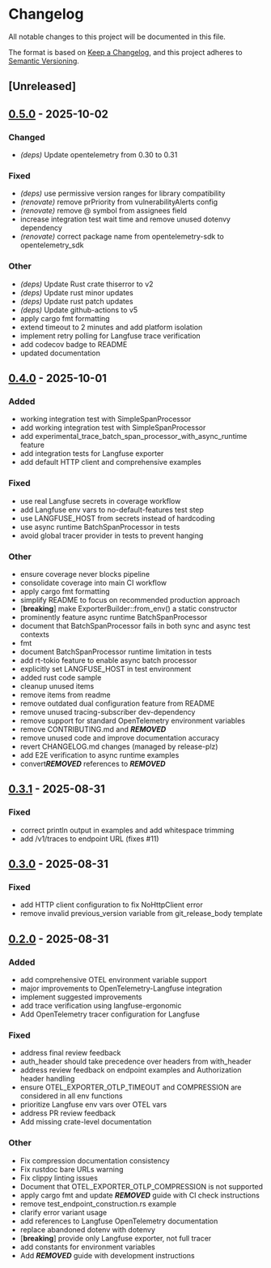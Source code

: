 # Changelog

All notable changes to this project will be documented in this file.

The format is based on [Keep a Changelog](https://keepachangelog.com/en/1.0.0/),
and this project adheres to [Semantic Versioning](https://semver.org/spec/v2.0.0.html).

## [Unreleased]

## [0.5.0](https://github.com/genai-rs/opentelemetry-langfuse/compare/v0.4.0...v0.5.0) - 2025-10-02

### Changed

- *(deps)* Update opentelemetry from 0.30 to 0.31

### Fixed

- *(deps)* use permissive version ranges for library compatibility
- *(renovate)* remove prPriority from vulnerabilityAlerts config
- *(renovate)* remove @ symbol from assignees field
- increase integration test wait time and remove unused dotenvy dependency
- *(renovate)* correct package name from opentelemetry-sdk to opentelemetry_sdk

### Other

- *(deps)* Update Rust crate thiserror to v2
- *(deps)* Update rust minor updates
- *(deps)* Update rust patch updates
- *(deps)* Update github-actions to v5
- apply cargo fmt formatting
- extend timeout to 2 minutes and add platform isolation
- implement retry polling for Langfuse trace verification
- add codecov badge to README
- updated documentation

## [0.4.0](https://github.com/genai-rs/opentelemetry-langfuse/compare/v0.3.1...v0.4.0) - 2025-10-01

### Added

- working integration test with SimpleSpanProcessor
- add working integration test with SimpleSpanProcessor
- add experimental_trace_batch_span_processor_with_async_runtime feature
- add integration tests for Langfuse exporter
- add default HTTP client and comprehensive examples

### Fixed

- use real Langfuse secrets in coverage workflow
- add Langfuse env vars to no-default-features test step
- use LANGFUSE_HOST from secrets instead of hardcoding
- use async runtime BatchSpanProcessor in tests
- avoid global tracer provider in tests to prevent hanging

### Other

- ensure coverage never blocks pipeline
- consolidate coverage into main CI workflow
- apply cargo fmt formatting
- simplify README to focus on recommended production approach
- [**breaking**] make ExporterBuilder::from_env() a static constructor
- prominently feature async runtime BatchSpanProcessor
- document that BatchSpanProcessor fails in both sync and async test contexts
- fmt
- document BatchSpanProcessor runtime limitation in tests
- add rt-tokio feature to enable async batch processor
- explicitly set LANGFUSE_HOST in test environment
- added rust code sample
- cleanup unused items
- remove items from readme
- remove outdated dual configuration feature from README
- remove unused tracing-subscriber dev-dependency
- remove support for standard OpenTelemetry environment variables
- remove CONTRIBUTING.md and ***REMOVED***
- remove unused code and improve documentation accuracy
- revert CHANGELOG.md changes (managed by release-plz)
- add E2E verification to async runtime examples
- convert***REMOVED*** references to ***REMOVED***

## [0.3.1](https://github.com/genai-rs/opentelemetry-langfuse/compare/v0.3.0...v0.3.1) - 2025-08-31

### Fixed

- correct println output in examples and add whitespace trimming
- add /v1/traces to endpoint URL (fixes #11)

## [0.3.0](https://github.com/genai-rs/opentelemetry-langfuse/compare/v0.2.0...v0.3.0) - 2025-08-31

### Fixed

- add HTTP client configuration to fix NoHttpClient error
- remove invalid previous_version variable from git_release_body template

## [0.2.0](https://github.com/genai-rs/opentelemetry-langfuse/compare/v0.1.0...v0.2.0) - 2025-08-31

### Added

- add comprehensive OTEL environment variable support
- major improvements to OpenTelemetry-Langfuse integration
- implement suggested improvements
- add trace verification using langfuse-ergonomic
- Add OpenTelemetry tracer configuration for Langfuse

### Fixed

- address final review feedback
- auth_header should take precedence over headers from with_header
- address review feedback on endpoint examples and Authorization header handling
- ensure OTEL_EXPORTER_OTLP_TIMEOUT and COMPRESSION are considered in all env functions
- prioritize Langfuse env vars over OTEL vars
- address PR review feedback
- Add missing crate-level documentation

### Other

- Fix compression documentation consistency
- Fix rustdoc bare URLs warning
- Fix clippy linting issues
- Document that OTEL_EXPORTER_OTLP_COMPRESSION is not supported
- apply cargo fmt and update ***REMOVED*** guide with CI check instructions
- remove test_endpoint_construction.rs example
- clarify error variant usage
- add references to Langfuse OpenTelemetry documentation
- replace abandoned dotenv with dotenvy
- [**breaking**] provide only Langfuse exporter, not full tracer
- add constants for environment variables
- Add ***REMOVED*** guide with development instructions
